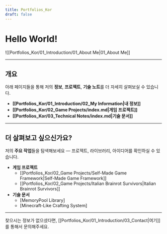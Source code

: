 ```yaml
---
title: Portfolios_Kor
draft: false
---
```


# **Hello World!**

![[Portfolios_Kor/01_Introduction/01_About Me|01_About Me]]

---
## **개요**

아래 페이지들을 통해 저의 **정보**, **프로젝트**, **기술 노트**를 더 자세히 살펴보실 수 있습니다.
- **[[Portfolios_Kor/01_Introduction/02_My Information|내 정보]]**
- **[[Portfolios_Kor/02_Game Projects/index.md|게임 프로젝트]]**
- **[[Portfolios_Kor/03_Technical Notes/index.md|기술 문서]]**

---
## **더 살펴보고 싶으신가요?**

저의 **주요 작업**들을 탐색해보세요 — 프로젝트, 라이브러리, 아이디어를 확인하실 수 있습니다.
- **게임 프로젝트**
	- [[Portfolios_Kor/02_Game Projects/Self-Made Game Framework|Self-Made Game Framework]]
	- [[Portfolios_Kor/02_Game Projects/Italian Brainrot Survivors|Italian Brainrot Survivors]]
- **기술 문서**
	- [MemoryPool Library]
	- [Minecraft-Like Crafting System]

---
찾으시는 정보가 없으셨다면, [[Portfolios_Kor/01_Introduction/03_Contact|여기]]를 통해서 문의해주세요.